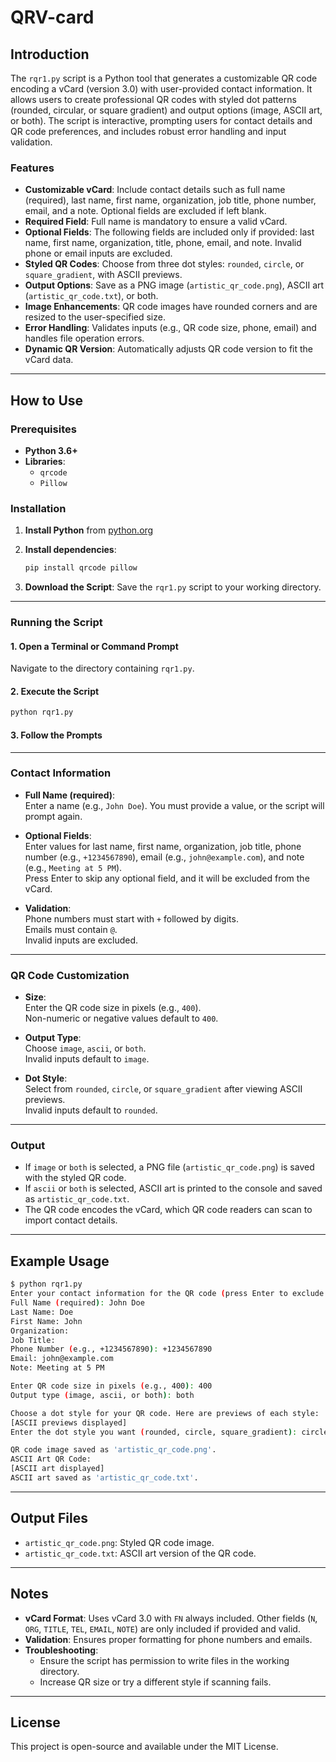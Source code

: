 # QRV-card


## Introduction

The `rqr1.py` script is a Python tool that generates a customizable QR code encoding a vCard (version 3.0) with user-provided contact information. It allows users to create professional QR codes with styled dot patterns (rounded, circular, or square gradient) and output options (image, ASCII art, or both). The script is interactive, prompting users for contact details and QR code preferences, and includes robust error handling and input validation.

### Features

- **Customizable vCard**: Include contact details such as full name (required), last name, first name, organization, job title, phone number, email, and a note. Optional fields are excluded if left blank.
- **Required Field**: Full name is mandatory to ensure a valid vCard.
- **Optional Fields**: The following fields are included only if provided: last name, first name, organization, title, phone, email, and note. Invalid phone or email inputs are excluded.
- **Styled QR Codes**: Choose from three dot styles: `rounded`, `circle`, or `square_gradient`, with ASCII previews.
- **Output Options**: Save as a PNG image (`artistic_qr_code.png`), ASCII art (`artistic_qr_code.txt`), or both.
- **Image Enhancements**: QR code images have rounded corners and are resized to the user-specified size.
- **Error Handling**: Validates inputs (e.g., QR code size, phone, email) and handles file operation errors.
- **Dynamic QR Version**: Automatically adjusts QR code version to fit the vCard data.

---

## How to Use

### Prerequisites

- **Python 3.6+**
- **Libraries**:
  - `qrcode`
  - `Pillow`

### Installation

1. **Install Python** from [python.org](https://www.python.org/downloads/)
2. **Install dependencies**:
   ```bash
   pip install qrcode pillow
   ```

3. **Download the Script**: Save the `rqr1.py` script to your working directory.

---

### Running the Script

#### 1. Open a Terminal or Command Prompt  
Navigate to the directory containing `rqr1.py`.

#### 2. Execute the Script
```bash
python rqr1.py
```

#### 3. Follow the Prompts

---

### Contact Information

- **Full Name (required)**:  
  Enter a name (e.g., `John Doe`). You must provide a value, or the script will prompt again.

- **Optional Fields**:  
  Enter values for last name, first name, organization, job title, phone number (e.g., `+1234567890`), email (e.g., `john@example.com`), and note (e.g., `Meeting at 5 PM`).  
  Press Enter to skip any optional field, and it will be excluded from the vCard.

- **Validation**:  
  Phone numbers must start with `+` followed by digits.  
  Emails must contain `@`.  
  Invalid inputs are excluded.

---

### QR Code Customization

- **Size**:  
  Enter the QR code size in pixels (e.g., `400`).  
  Non-numeric or negative values default to `400`.

- **Output Type**:  
  Choose `image`, `ascii`, or `both`.  
  Invalid inputs default to `image`.

- **Dot Style**:  
  Select from `rounded`, `circle`, or `square_gradient` after viewing ASCII previews.  
  Invalid inputs default to `rounded`.

---

### Output

- If `image` or `both` is selected, a PNG file (`artistic_qr_code.png`) is saved with the styled QR code.
- If `ascii` or `both` is selected, ASCII art is printed to the console and saved as `artistic_qr_code.txt`.
- The QR code encodes the vCard, which QR code readers can scan to import contact details.

---

## Example Usage

```bash
$ python rqr1.py
Enter your contact information for the QR code (press Enter to exclude optional fields):
Full Name (required): John Doe
Last Name: Doe
First Name: John
Organization: 
Job Title: 
Phone Number (e.g., +1234567890): +1234567890
Email: john@example.com
Note: Meeting at 5 PM

Enter QR code size in pixels (e.g., 400): 400
Output type (image, ascii, or both): both

Choose a dot style for your QR code. Here are previews of each style:
[ASCII previews displayed]
Enter the dot style you want (rounded, circle, square_gradient): circle

QR code image saved as 'artistic_qr_code.png'.
ASCII Art QR Code:
[ASCII art displayed]
ASCII art saved as 'artistic_qr_code.txt'.
```

---

## Output Files

- `artistic_qr_code.png`: Styled QR code image.
- `artistic_qr_code.txt`: ASCII art version of the QR code.

---

## Notes

- **vCard Format**: Uses vCard 3.0 with `FN` always included. Other fields (`N`, `ORG`, `TITLE`, `TEL`, `EMAIL`, `NOTE`) are only included if provided and valid.
- **Validation**: Ensures proper formatting for phone numbers and emails.
- **Troubleshooting**:
  - Ensure the script has permission to write files in the working directory.
  - Increase QR size or try a different style if scanning fails.

---

## License

This project is open-source and available under the MIT License.
